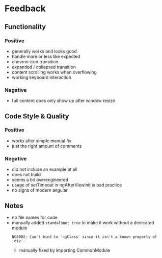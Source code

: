 # Feedback

## Functionality

### Positive

- generally works and looks good
- handle more or less like expected
- chevron icon transition
- expanded / collapsed transition
- content scrolling works when overflowing
- working keyboard interaction

### Negative

- full content does only show up after window resize

## Code Style & Quality

### Positive

- works after simple manual fix
- just the right amount of comments

### Negative

- did not include an example at all
- does not build
- seems a bit overengineered
- usage of setTimeout in ngAfterViewInit is bad practice
- no signs of modern angular

## Notes

- no file names for code
- manually added `standalone: true` to make it work without a dedicated module
    ```
    NG8002: Can't bind to 'ngClass' since it isn't a known property of 'div'.
    ```
    - manually fixed by importing CommonModule
